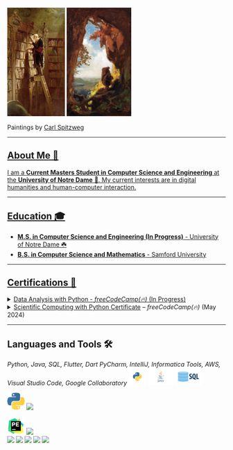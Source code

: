 <code><img height="250px" src="assets/the_bookworm.jpg"></code>
<code><img height="250px" src="assets/the_gnome.jpg"></code>

<span>Paintings by <a href="https://en.wikipedia.org/wiki/Carl_Spitzweg">Carl Spitzweg</span>

___
## About Me 👋
I am a **Current Masters Student in Computer Science and Engineering** at the **University of Notre Dame** 🏰. My current interests are in digital humanities and human-computer interaction.

___
## Education 🎓
- **M.S. in Computer Science and Engineering (In Progress)** - University of Notre Dame ☘️
- **B.S. in Computer Science and Mathematics** - Samford University

___
## Certifications 📜
<details><summary>
Data Analysis with Python - <em>freeCodeCamp(🔥)</em> (In Progress)
</summary></details>

<details><summary>
<a href="https://www.freecodecamp.org/certification/IncredibleMelon/scientific-computing-with-python-v7">Scientific Computing with Python Certificate</a> – <em>freeCodeCamp(🔥)</em> (May 2024)
</summary></details>

___
## Languages and Tools 🛠️
<em>Python, Java, SQL, Flutter, Dart</em>
<em>PyCharm, IntelliJ, Informatica Tools, AWS, Visual Studio Code, Google Collaboratory</em>
<code><img height="40" src="assets/python.svg"></code>
<code><img height="40" src="assets/java.png"></code>
<code><img height="40" src="assets/sql.png"></code>


<code><img height="40" src="assets/python.png"></code>
<code><img height="40" src="assets/RStudio.png"></code>

<code><img height="40" src="assets/pycharm.png"></code>
<code><img height="40" src="assets/tidyverse-logo.png"></code>
<br>
<code><img height="40" src="assets/pandas.png"></code>
<code><img height="40" src="assets/visual-studio-code.png"></code>
<code><img height="40" src="assets/jupyter-notebook.png"></code>
<code><img height="40" src="assets/numpy.png"></code>
<code><img height="40" src="assets/raspberry.png"></code>




<!--
**matt0681/matt0681** is a ✨ _special_ ✨ repository because its `README.md` (this file) appears on your GitHub profile.

Here are some ideas to get you started:

- 🔭 I’m currently working on ...
- 🌱 I’m currently learning ...
- 👯 I’m looking to collaborate on ...
- 🤔 I’m looking for help with ...
- 💬 Ask me about ...
- 📫 How to reach me: ...
- 😄 Pronouns: ...
- ⚡ Fun fact: ...
-->

